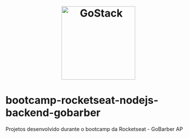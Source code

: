 <h1 align="center">
    <img alt="GoStack" src="https://rocketseat-cdn.s3-sa-east-1.amazonaws.com/bootcamp-header.png" width="200px" />
</h1>

# bootcamp-rocketseat-nodejs-backend-gobarber
Projetos desenvolvido durante o bootcamp da Rocketseat - GoBarber AP

